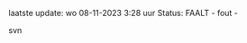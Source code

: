 laatste update: 
wo 08-11-2023  3:28   uur 
Status: FAALT - fout - 
<div class="service R">svn</div>